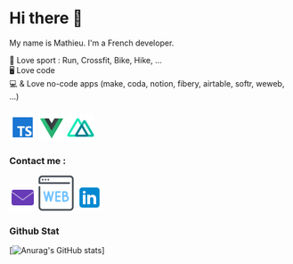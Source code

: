 # Hi there 👋

My name is Mathieu. I'm a French developer.

🥇 Love sport : Run, Crossfit, Bike, Hike, ...
<br/>
🖥️ Love code
<br/>
💻 & Love no-code apps (make, coda, notion, fibery, airtable, softr, weweb, ...) 
<br/>
###
![typeScript](https://github.com/math-dev-24/math-dev-24/blob/main/asset/ts_48.png)
![vueJs](https://github.com/math-dev-24/math-dev-24/blob/main/asset/vue_48.png)
![nuxt](https://github.com/math-dev-24/math-dev-24/blob/main/asset/nuxt_48.png)

### Contact me :
[![ici](https://github.com/math-dev-24/math-dev-24/blob/main/asset/email_48.png)](mailto:mathieu.busse24@gmail.com?subject=contact)
[![image](https://github.com/math-dev-24/math-dev-24/blob/main/asset/web_64.png)](https://mathieu-busse.dev/contact)
[![imageLinkedin](https://github.com/math-dev-24/math-dev-24/blob/main/asset/link_48.png)](www.linkedin.com/in/math-froid-dev)


### Github Stat 

[![Anurag's GitHub stats](https://github-readme-stats.vercel.app/api?username=math-dev-24&show_icons=true)]
